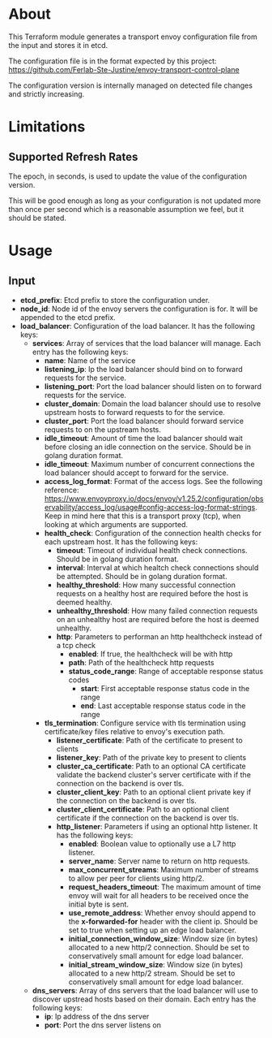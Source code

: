 # About

This Terraform module generates a transport envoy configuration file from the input and stores it in etcd.

The configuration file is in the format expected by this project: https://github.com/Ferlab-Ste-Justine/envoy-transport-control-plane

The configuration version is internally managed on detected file changes and strictly increasing.

# Limitations

## Supported Refresh Rates

The epoch, in seconds, is used to update the value of the configuration version.

This will be good enough as long as your configuration is not updated more than once per second which is a reasonable assumption we feel, but it should be stated.

# Usage

## Input

- **etcd_prefix**: Etcd prefix to store the configuration under.
- **node_id**: Node id of the envoy servers the configuration is for. It will be appended to the etcd prefix.
- **load_balancer**: Configuration of the load balancer. It has the following keys:
  - **services**: Array of services that the load balancer will manage. Each entry has the following keys:
    - **name**: Name of the service
    - **listening_ip**: Ip the load balancer should bind on to forward requests for the service.
    - **listening_port**: Port the load balancer should listen on to forward requests for the service.
    - **cluster_domain**: Domain the load balancer should use to resolve upstream hosts to forward requests to for the service.
    - **cluster_port**: Port the load balancer should forward service requests to on the upstream hosts.
    - **idle_timeout**: Amount of time the load balancer should wait before closing an idle connection on the service. Should be in golang duration format.
    - **idle_timeout**: Maximum number of concurrent connections the load balancer should accept to forward for the service.
    - **access_log_format**: Format of the access logs. See the following reference: https://www.envoyproxy.io/docs/envoy/v1.25.2/configuration/observability/access_log/usage#config-access-log-format-strings. Keep in mind here that this is a transport proxy (tcp), when looking at which arguments are supported.
    - **health_check**: Configuration of the connection health checks for each upstream host. It has the following keys:
      - **timeout**: Timeout of individual health check connections. Should be in golang duration format.
      - **interval**: Interval at which healtch check connections should be attempted. Should be in golang duration format.
      - **healthy_threshold**: How many successful connection requests on a healthy host are required before the host is deemed healthy.
      - **unhealthy_threshold**: How many failed connection requests on an unhealthy host are required before the host is deemed unhealthy.
      - **http**: Parameters to performan an http healthcheck instead of a tcp check
        - **enabled**: If true, the healthcheck will be with http
        - **path**: Path of the healthcheck http requests
        - **status_code_range**: Range of acceptable response status codes
          - **start**: First acceptable response status code in the range
          - **end**: Last acceptable response status code in the range
    - **tls_termination**: Configure service with tls termination using certificate/key files relative to envoy's execution path.
      - **listener_certificate**: Path of the certificate to present to clients
      - **listener_key**: Path of the private key to present to clients
      - **cluster_ca_certificate**: Path to an optional CA certificate validate the backend cluster's server certificate with if the connection on the backend is over tls.
      - **cluster_client_key**: Path to an optional client private key if the connection on the backend is over tls.
      - **cluster_client_certificate**: Path to an optional client certificate if the connection on the backend is over tls. 
      - **http_listener**: Parameters if using an optional http listener. It has the following keys:
        - **enabled**: Boolean value to optionally use a L7 http listener.
        - **server_name**: Server name to return on http requests.
        - **max_concurrent_streams**: Maximum number of streams to allow per peer for clients using http/2.
        - **request_headers_timeout**: The maximum amount of time envoy will wait for all headers to be received once the initial byte is sent.
        - **use_remote_address**: Whether envoy should append to the **x-forwarded-for** header with the client ip. Should be set to true when setting up an edge load balancer.
        - **initial_connection_window_size**: Window size (in bytes) allocated to a new http/2 connection. Should be set to conservatively small amount for edge load balancer.
        - **initial_stream_window_size**: Window size (in bytes) allocated to a new http/2 stream. Should be set to conservatively small amount for edge load balancer.
  - **dns_servers**: Array of dns servers that the load balancer will use to discover upstread hosts based on their domain. Each entry has the following keys:
    - **ip**: Ip address of the dns server
    - **port**: Port the dns server listens on